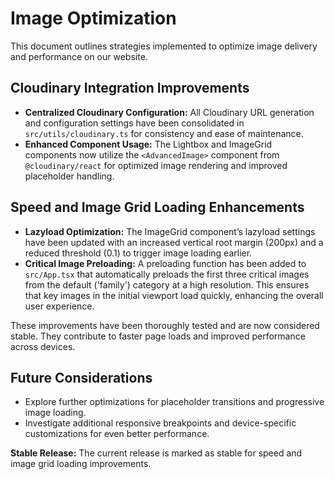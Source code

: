 # Image Optimization

This document outlines strategies implemented to optimize image delivery and performance on our website.

## Cloudinary Integration Improvements

- **Centralized Cloudinary Configuration:** All Cloudinary URL generation and configuration settings have been consolidated in `src/utils/cloudinary.ts` for consistency and ease of maintenance.
- **Enhanced Component Usage:** The Lightbox and ImageGrid components now utilize the `<AdvancedImage>` component from `@cloudinary/react` for optimized image rendering and improved placeholder handling.

## Speed and Image Grid Loading Enhancements

- **Lazyload Optimization:** The ImageGrid component’s lazyload settings have been updated with an increased vertical root margin (200px) and a reduced threshold (0.1) to trigger image loading earlier.
- **Critical Image Preloading:** A preloading function has been added to `src/App.tsx` that automatically preloads the first three critical images from the default ('family') category at a high resolution. This ensures that key images in the initial viewport load quickly, enhancing the overall user experience.

These improvements have been thoroughly tested and are now considered stable. They contribute to faster page loads and improved performance across devices.

## Future Considerations

- Explore further optimizations for placeholder transitions and progressive image loading.
- Investigate additional responsive breakpoints and device-specific customizations for even better performance.

**Stable Release:** The current release is marked as stable for speed and image grid loading improvements.
